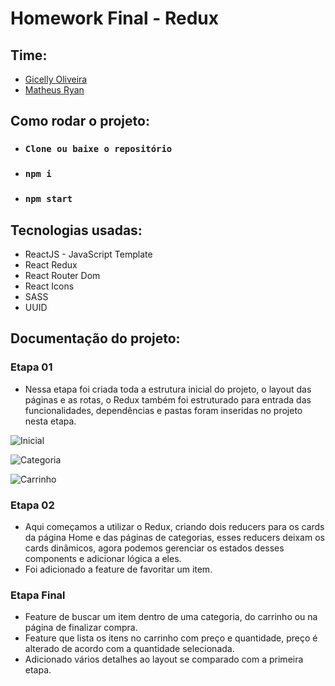 # Homework Final - Redux

## Time:
- <a href="https://github.com/gihcelly">Gicelly Oliveira</a><br>
- <a href="https://github.com/matxd">Matheus Ryan</a>

## Como rodar o projeto:
- ### `Clone ou baixe o repositório`
- ### `npm i`
- ### `npm start`

## Tecnologias usadas:
- ReactJS - JavaScript Template
- React Redux
- React Router Dom
- React Icons
- SASS
- UUID

## Documentação do projeto:

### Etapa 01
- Nessa etapa foi criada toda a estrutura inicial do projeto, o layout das páginas e as rotas, o Redux também foi estruturado para entrada das funcionalidades, dependências e pastas foram inseridas no projeto nesta etapa.

![Inicial](https://i.imgur.com/dJ6OcCP.png)

![Categoria](https://i.imgur.com/wiPFndF.png)

![Carrinho](https://i.imgur.com/I3Vvq9F.png)

### Etapa 02
- Aqui começamos a utilizar o Redux, criando dois reducers para os cards da página Home e das páginas de categorias, esses reducers deixam os cards dinâmicos, agora podemos gerenciar os estados desses components e adicionar lógica a eles.
- Foi adicionado a feature de favoritar um item.

### Etapa Final
- Feature de buscar um item dentro de uma categoria, do carrinho ou na página de finalizar compra.
- Feature que lista os itens no carrinho com preço e quantidade, preço é alterado de acordo com a quantidade selecionada.
- Adicionado vários detalhes ao layout se comparado com a primeira etapa.